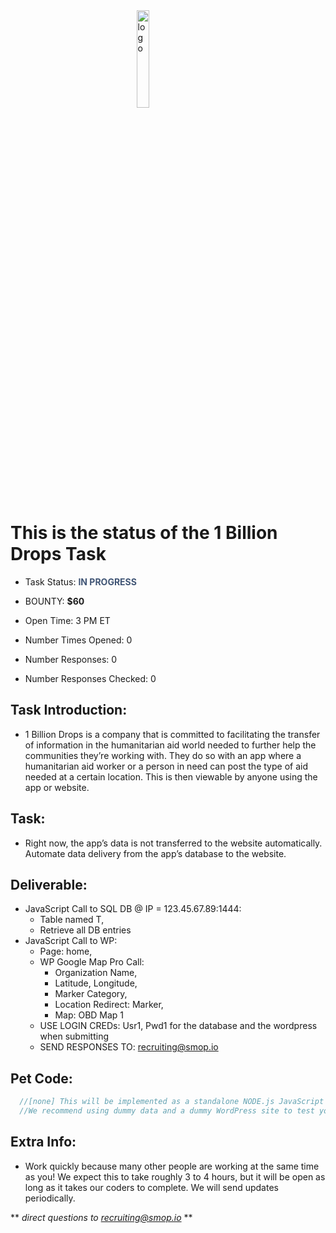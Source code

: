 <img src="taskstatus.github.io/smopblack.png" alt="logo" style="width: 20%; height: 20%; margin:auto; display: block;"/>
<script async src="https://www.googletagmanager.com/gtag/js?id=UA-107040958-2"></script>
<script src="taskstatus.github.io/gscript.js"> </script>

# This is the status of the 1 Billion Drops Task
* Task Status: <span style="color:#405575">**IN PROGRESS**</span>

* BOUNTY: **$60**

* Open Time: 3 PM ET
* Number Times Opened: 0
* Number Responses: 0
* Number Responses Checked: 0

## Task Introduction:
  * 1 Billion Drops is a company that is committed to facilitating the transfer of information in the humanitarian aid world needed to further help the communities they’re working with. They do so with an app where a humanitarian aid worker or a person in need can post the type of aid needed at a certain location. This is then viewable by anyone using the app or website.
 
## Task:
  * Right now, the app’s data is not transferred to the website automatically. Automate data delivery from the app’s database to the website.
 
## Deliverable:
  * JavaScript Call to SQL DB @ IP = 123.45.67.89:1444:
    * Table named T,
    * Retrieve all DB entries
  * JavaScript Call to WP:
    * Page: home,
    * WP Google Map Pro Call:
      * Organization Name,
      * Latitude, Longitude,
      * Marker Category,
      * Location Redirect: Marker,
      * Map: OBD Map 1
    * USE LOGIN CREDs: Usr1, Pwd1 for the database and the wordpress when submitting
    * SEND RESPONSES TO: recruiting@smop.io
 
## Pet Code:
```javascript
  //[none] This will be implemented as a standalone NODE.js JavaScript Script.
  //We recommend using dummy data and a dummy WordPress site to test your script.
``` 

## Extra Info:
  * Work quickly because many other people are working at the same time as you! We expect this to take roughly 3 to 4 hours, but it will be open as long as it takes our coders to complete. We will send updates periodically.
  
** *direct questions to recruiting@smop.io* **
